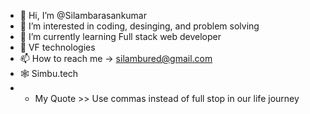 - 👋 Hi, I’m @Silambarasankumar
- 👀 I’m interested in coding, desinging, and problem solving
- 🌱 I’m currently learning Full stack web developer
- 💞️ VF technologies
- 📫 How to reach me -> silambured@gmail.com
- 🕸️ Simbu.tech
- - My Quote >> Use commas instead of full stop in our life journey

<!---
Silambarasankumar/Silambarasankumar is a ✨ special ✨ repository because its `README.md` (this file) appears on your GitHub profile.
You can click the Preview link to take a look at your changes.
--->
